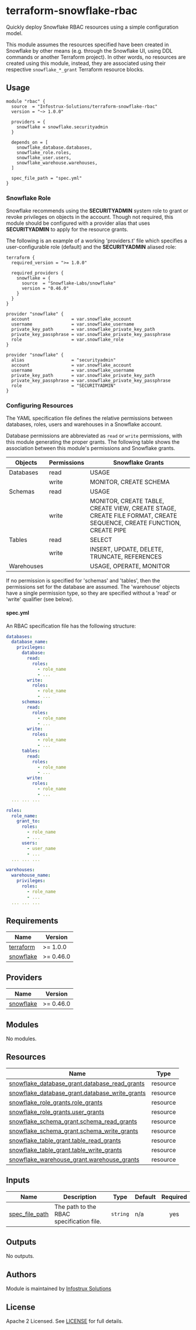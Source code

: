 # terraform-snowflake-rbac

Quickly deploy Snowflake RBAC resources using a simple configuration model.

This module assumes the resources specified have been created in Snowflake by other means (e.g. through the Snowflake UI, using DDL commands or another Terraform project). In other words, no resources are created using this module, instead, they are associated using their respective `snowflake_*_grant` Terraform resource blocks.

## Usage

```hcl
module "rbac" {
  source  = "Infostrux-Solutions/terraform-snowflake-rbac"
  version = "~> 1.0.0"

  providers = {
    snowflake = snowflake.securityadmin
  }

  depends_on = [
    snowflake_database.databases,
    snowflake_role.roles,
    snowflake_user.users,
    snowflake_warehouse.warehouses,
  ]

  spec_file_path = "spec.yml"
}
```

### Snowflake Role

Snowflake recommends using the **SECURITYADMIN** system role to grant or revoke privileges on objects in the account. Though not required, this module should be configured with a provider alias that uses **SECURITYADMIN** to apply for the resource grants.

The following is an example of a working 'providers.t' file which specifies a user-configurable role (default) and the **SECURITYADMIN** aliased role:

```hcl
terraform {
  required_version = ">= 1.0.0"

  required_providers {
    snowflake = {
      source  = "Snowflake-Labs/snowflake"
      version = "0.46.0"
    }
  }
}

provider "snowflake" {
  account                = var.snowflake_account
  username               = var.snowflake_username
  private_key_path       = var.snowflake_private_key_path
  private_key_passphrase = var.snowflake_private_key_passphrase
  role                   = var.snowflake_role
}

provider "snowflake" {
  alias                  = "securityadmin"
  account                = var.snowflake_account
  username               = var.snowflake_username
  private_key_path       = var.snowflake_private_key_path
  private_key_passphrase = var.snowflake_private_key_passphrase
  role                   = "SECURITYADMIN"
}
```

### Configuring Resources

The YAML specification file defines the relative permissions between databases, roles, users and warehouses in a Snowflake account.

Database permissions are abbreviated as `read` or `write` permissions, with this module generating the proper grants. The following table shows the association between this module's permissions and Snowflake grants.

|  Objects   | Permissions | Snowflake Grants                             |
|------------|-------------|----------------------------------------------|
| Databases  | read        | USAGE                                        |
|            | write       | MONITOR, CREATE SCHEMA                       |
| Schemas    | read        | USAGE                                        |
|            | write       | MONITOR, CREATE TABLE, CREATE VIEW, CREATE STAGE, CREATE FILE FORMAT, CREATE SEQUENCE, CREATE FUNCTION, CREATE PIPE                                 |
| Tables     | read        | SELECT                                       |
|            | write       | INSERT, UPDATE, DELETE, TRUNCATE, REFERENCES |
| Warehouses |             | USAGE, OPERATE, MONITOR                      |

If no permission is specified for 'schemas' and 'tables', then the permissions set for the database are assumed. The 'warehouse' objects have a single permission type, so they are specified without a 'read' or 'write' qualifier (see below).

#### spec.yml

An RBAC specification file has the following structure:

```yaml
databases:
  database_name:
    privileges:
      database:
        read:
          roles:
            - role_name
            - ...
        write:
          roles:
            - role_name
            - ...
      schemas:
        read:
          roles:
            - role_name
            - ...
        write:
          roles:
            - role_name
            - ...
      tables:
        read:
          roles:
            - role_name
            - ...
        write:
          roles:
            - role_name
            - ...
  ... ... ...

roles:
  role_name:
    grant_to:
      roles:
        - role_name
        - ...
      users:
        - user_name
        - ...
  ... ... ...

warehouses:
  warehouse_name:
    privileges:
      roles:
        - role_name
        - ...
  ... ... ...
```

<!-- BEGIN_TF_DOCS -->
## Requirements

| Name | Version |
|------|---------|
| <a name="requirement_terraform"></a> [terraform](#requirement\_terraform) | >= 1.0.0 |
| <a name="requirement_snowflake"></a> [snowflake](#requirement\_snowflake) | >= 0.46.0 |

## Providers

| Name | Version |
|------|---------|
| <a name="provider_snowflake"></a> [snowflake](#provider\_snowflake) | >= 0.46.0 |

## Modules

No modules.

## Resources

| Name | Type |
|------|------|
| [snowflake_database_grant.database_read_grants](https://registry.terraform.io/providers/Snowflake-Labs/snowflake/latest/docs/resources/database_grant) | resource |
| [snowflake_database_grant.database_write_grants](https://registry.terraform.io/providers/Snowflake-Labs/snowflake/latest/docs/resources/database_grant) | resource |
| [snowflake_role_grants.role_grants](https://registry.terraform.io/providers/Snowflake-Labs/snowflake/latest/docs/resources/role_grants) | resource |
| [snowflake_role_grants.user_grants](https://registry.terraform.io/providers/Snowflake-Labs/snowflake/latest/docs/resources/role_grants) | resource |
| [snowflake_schema_grant.schema_read_grants](https://registry.terraform.io/providers/Snowflake-Labs/snowflake/latest/docs/resources/schema_grant) | resource |
| [snowflake_schema_grant.schema_write_grants](https://registry.terraform.io/providers/Snowflake-Labs/snowflake/latest/docs/resources/schema_grant) | resource |
| [snowflake_table_grant.table_read_grants](https://registry.terraform.io/providers/Snowflake-Labs/snowflake/latest/docs/resources/table_grant) | resource |
| [snowflake_table_grant.table_write_grants](https://registry.terraform.io/providers/Snowflake-Labs/snowflake/latest/docs/resources/table_grant) | resource |
| [snowflake_warehouse_grant.warehouse_grants](https://registry.terraform.io/providers/Snowflake-Labs/snowflake/latest/docs/resources/warehouse_grant) | resource |

## Inputs

| Name | Description | Type | Default | Required |
|------|-------------|------|---------|:--------:|
| <a name="input_spec_file_path"></a> [spec\_file\_path](#input\_spec\_file\_path) | The path to the RBAC specification file. | `string` | n/a | yes |

## Outputs

No outputs.

## Authors
Module is maintained by [Infostrux Solutions](mailto:opensource@infostrux.com)

## License
Apache 2 Licensed. See [LICENSE](https://github.com/Infostrux-Solutions/terraform-snowflake-rbac/blob/main/LICENSE) for full details.
<!-- END_TF_DOCS -->
